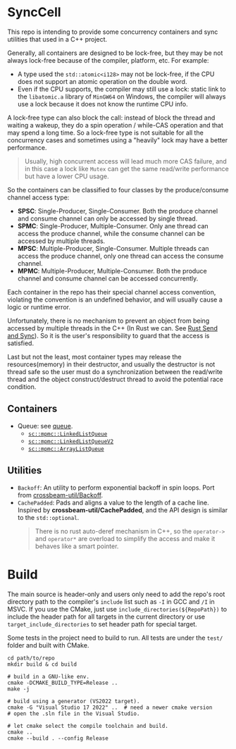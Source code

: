 # SyncCell
This repo is intending to provide some concurrency containers and sync utilities that used in a C++ project.

Generally, all containers are designed to be lock-free, but they may be not always lock-free because of the compiler, platform, etc. For example:
* A type used the `std::atomic<i128>` may not be lock-free, if the CPU does not support an atomic operation on the double word.
* Even if the CPU supports, the compiler may still use a lock: static link to the `libatomic.a` library of `MinGW64` on Windows, the compiler will always use a lock because it does not know the runtime CPU info.

A lock-free type can also block the call: instead of block the thread and waiting a wakeup, they do a spin operation / while-CAS operation and that may spend a long time. So a lock-free type is not suitable for all the concurrency cases and sometimes using a "heavily" lock may have a better performance.
> Usually, high concurrent access will lead much more CAS failure, and in this case a lock like `Mutex` can get the same read/write performance but have a lower CPU usage.

So the containers can be classified to four classes by the produce/consume channel access type:
- **SPSC**: Single-Producer, Single-Consumer. Both the produce channel and consume channel can only be accessed by single thread.
- **SPMC**: Single-Producer, Multiple-Consumer. Only ane thread can access the produce channel, while the consume channel can be accessed by multiple threads.
- **MPSC**: Multiple-Producer, Single-Consumer. Multiple threads can access the produce channel, only one thread can access the consume channel.
- **MPMC**: Multiple-Producer, Multiple-Consumer. Both the produce channel and consume channel can be accessed concurrently.

Each container in the repo has their special channel access convention, violating the convention is an undefined behavior, and will usually cause a logic or runtime error.

Unfortunately, there is no mechanism to prevent an object from being accessed by multiple threads in the C++ (In Rust we can. See [Rust Send and Sync](https://doc.rust-lang.org/nomicon/send-and-sync.html)). So it is the user's responsibility to guard that the access is satisfied.

Last but not the least, most container types may release the resources(memory) in their destructor, and usually the destructor is not thread safe so the user must do a synchronization between the read/write thread and the object construct/destruct thread to avoid the potential race condition.

## Containers
* Queue: see [queue](./queue).
  * [`sc::mpmc::LinkedListQueue`](./queue/mpmc_list_queue.hpp)
  * [`sc::mpmc::LinkedListQueueV2`](./queue/mpmc_list_queue_v2.hpp)
  * [`sc::mpmc::ArrayListQueue`](./queue/mpmc_array_queue.hpp)

## Utilities
* `Backoff`: An utility to perform exponential backoff in spin loops. Port from [crossbeam-util/Backoff](https://github.com/crossbeam-rs/crossbeam/blob/master/crossbeam-utils/src/backoff.rs).
* `CachePadded`: Pads and aligns a value to the length of a cache line. Inspired by **crossbeam-util/CachePadded**, and the API design is similar to the `std::optional`.
  > There is no rust auto-deref mechanism in C++, so the `operator->` and `operator*` are overload to simplify the access and make it behaves like a smart pointer.

# Build
The main source is header-only and users only need to add the repo's root directory path to the compiler's `include` list such as `-I` in GCC and `/I` in MSVC. If you use the CMake, just use `include_directories(${RepoPath})` to include the header path for all targets in the current directory or use `target_include_directories` to set header path for special target.

Some tests in the project need to build to run. All tests are under the `test/` folder and built with CMake.

```shell
cd path/to/repo
mkdir build & cd build

# build in a GNU-like env.
cmake -DCMAKE_BUILD_TYPE=Release ..
make -j

# build using a generator (VS2022 target).
cmake -G "Visual Studio 17 2022" ..  # need a newer cmake version
# open the .sln file in the Visual Studio.

# let cmake select the compile toolchain and build.
cmake ..
cmake --build . --config Release
```

